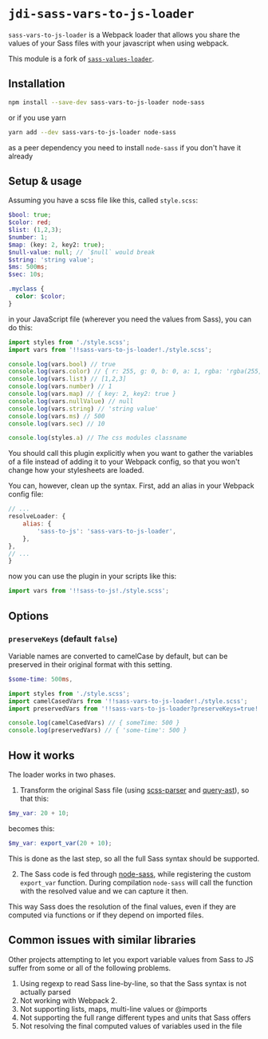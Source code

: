 # `jdi-sass-vars-to-js-loader`

`sass-vars-to-js-loader` is a Webpack loader that allows you share the values of your Sass files with your javascript when using webpack.

This module is a fork of [`sass-values-loader`](https://www.npmjs.com/package/sass-values-loader).

## Installation

```sh
npm install --save-dev sass-vars-to-js-loader node-sass
```

or if you use yarn

```sh
yarn add --dev sass-vars-to-js-loader node-sass
```

as a peer dependency you need to install `node-sass` if you don't have it already

## Setup & usage

Assuming you have a scss file like this, called `style.scss`:

```scss
$bool: true;
$color: red;
$list: (1,2,3);
$number: 1;
$map: (key: 2, key2: true);
$null-value: null; // `$null` would break
$string: 'string value';
$ms: 500ms;
$sec: 10s;

.myclass {
  color: $color;
}
```

in your JavaScript file (wherever you need the values from Sass), you can do this:

```js
import styles from './style.scss';
import vars from '!!sass-vars-to-js-loader!./style.scss';

console.log(vars.bool) // true
console.log(vars.color) // { r: 255, g: 0, b: 0, a: 1, rgba: 'rgba(255, 0, 0, 0)' }
console.log(vars.list) // [1,2,3]
console.log(vars.number) // 1
console.log(vars.map) // { key: 2, key2: true }
console.log(vars.nullValue) // null
console.log(vars.string) // 'string value'
console.log(vars.ms) // 500
console.log(vars.sec) // 10

console.log(styles.a) // The css modules classname
```

You should call this plugin explicitly when you want to gather the variables of a file instead of adding it to your Webpack config, so that you won't change how your stylesheets are loaded.

You can, however, clean up the syntax. First, add an alias in your Webpack config file:

```js
// ...
resolveLoader: {
	alias: {
		'sass-to-js': 'sass-vars-to-js-loader',
	},
},
// ...
}
```

now you can use the plugin in your scripts like this:

```js
import vars from '!!sass-to-js!./style.scss';
```

## Options

### `preserveKeys` (default `false`)

Variable names are converted to camelCase by default, but can be preserved in their original format with this setting.

```scss
$some-time: 500ms,
```

```js
import styles from './style.scss';
import camelCasedVars from '!!sass-vars-to-js-loader!./style.scss';
import preservedVars from '!!sass-vars-to-js-loader?preserveKeys=true!./style.scss';

console.log(camelCasedVars) // { someTime: 500 }
console.log(preservedVars) // { 'some-time': 500 }
```

## How it works

The loader works in two phases.

1. Transform the original Sass file (using [scss-parser](https://www.npmjs.com/package/scss-parser) and [query-ast](https://www.npmjs.com/package/query-ast)), so that this:

```scss
$my_var: 20 + 10;
```

becomes this:

```scss
$my_var: export_var(20 + 10);
```

This is done as the last step, so all the full Sass syntax should be supported.

2. The Sass code is fed through [node-sass](https://github.com/sass/node-sass), while registering the custom `export_var` function. During compilation `node-sass` will call the function with the resolved value and we can capture it then.

This way Sass does the resolution of the final values, even if they are computed via functions or if they depend on imported files.

## Common issues with similar libraries

Other projects attempting to let you export variable values from Sass to JS suffer from some or all of the following problems.

1. Using regexp to read Sass line-by-line, so that the Sass syntax is not actually parsed
2. Not working with Webpack 2.
3. Not supporting lists, maps, multi-line values or @imports
4. Not supporting the full range different types and units that Sass offers
5. Not resolving the final computed values of variables used in the file
